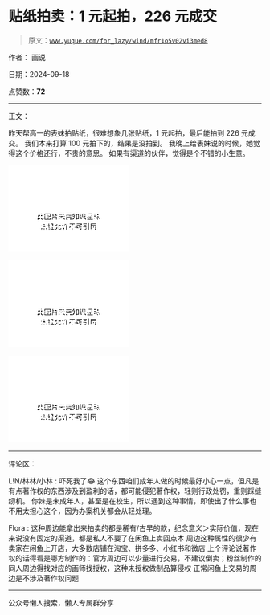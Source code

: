 # 贴纸拍卖：1 元起拍，226 元成交

> 原文：[`www.yuque.com/for_lazy/wind/mfr1o5v02vi3med8`](https://www.yuque.com/for_lazy/wind/mfr1o5v02vi3med8)

作者： 画说

日期：2024-09-18

点赞数：**72**

* * *

正文：

昨天帮高一的表妹拍贴纸，很难想象几张贴纸，1 元起拍，最后能拍到 226 元成交。 我们本来打算 100 元拍下的，结果是没拍到。
我晚上给表妹说的时候，她觉得这个价格还行，不贵的意思。 如果有渠道的伙伴，觉得是个不错的小生意。

![](img/7f3a678129ddf0e30d3d99dd8943a1cf.png "None")

![](img/58dbde16039250b4c13dc4e813ae376e.png "None")

![](img/be85d47487a0947b3d9702a636e22e92.png "None")

* * *

评论区：

L!N/林林/小林 : 吓死我了😂 这个东西咱们成年人做的时候最好小心一点，但凡是有点著作权的东西涉及到盈利的话，都可能侵犯著作权，轻则行政处罚，重则踩缝纫机。
你妹是未成年人，甚至是在校生，所以遇到这种事情，即使出了什么事也不用太担心这个，因为办案机关都会从轻处理。

Flora : 这种周边能拿出来拍卖的都是稀有/古早的款，纪念意义＞实际价值，现在来说没有固定的渠道，都是私人不要了在闲鱼上卖回点本
周边这种属性的很少有卖家在闲鱼上开店，大多数店铺在淘宝、拼多多、小红书和微店
上个评论说著作权的话得看是哪方制作的：官方周边可以少量进行交易，不建议倒卖；粉丝制作的同人周边得找对应的画师找授权，这种未授权做制品算侵权
正常闲鱼上交易的周边是不涉及著作权问题

* * *

公众号懒人搜索，懒人专属群分享